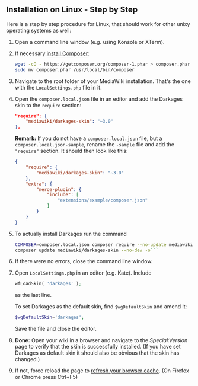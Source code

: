 ## Installation on Linux - Step by Step

Here is a step by step procedure for Linux, that should work for other unixy
operating systems as well:

1. Open a command line window (e.g. using Konsole or XTerm).
2. If necessary [install Composer][]:
    ``` sh
    wget -cO - https://getcomposer.org/composer-1.phar > composer.phar
    sudo mv composer.phar /usr/local/bin/composer
    ```
3. Navigate to the root folder of your MediaWiki installation. That's the one
   with the `LocalSettings.php` file in it.
4. Open the `composer.local.json` file in an editor and add the Darkages skin
   to the `require` section:
   ``` json
   "require": {
       "mediawiki/darkages-skin": "~3.0"
   },
   ```
   
   **Remark:** If you do not have a `composer.local.json` file, but a
   `composer.local.json-sample`, rename the `-sample` file and add the
   `"require"` section. It should then look like this:
   ``` json
   {
       "require": {
           "mediawiki/darkages-skin": "~3.0"
       },
       "extra": {
           "merge-plugin": {
               "include": [
                   "extensions/example/composer.json"
               ]
           }
       }
   }
   ```
   
5. To actually install Darkages run the command
   ```bash
   COMPOSER=composer.local.json composer require --no-update mediawiki/darkages-skin:~3.0
   composer update mediawiki/darkages-skin --no-dev -o```
6. If there were no errors, close the command line window.
7. Open `LocalSettings.php` in an editor (e.g. Kate). Include
   ```php
   wfLoadSkin( 'darkages' );
   ```
   as the last line.
   
   To set Darkages as the default skin, find `$wgDefaultSkin` and amend it:
   ```php
   $wgDefaultSkin='darkages';
   ```

   Save the file and close the editor.

8. __Done:__ Open your wiki in a browser and navigate to the _Special:Version_
   page to verify that the skin is successfully installed. (If you have set
   Darkages as default skin it should also be obvious that the skin has
   changed.)

9. If not, force reload the page to [refresh your browser cache][cache-refresh].
   (On Firefox or Chrome press Ctrl+F5)

[Install Composer]: https://getcomposer.org/doc/00-intro.md#installation-nix
[cache-refresh]: http://www.refreshyourcache.com/en/home/
